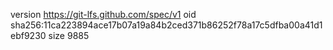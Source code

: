 version https://git-lfs.github.com/spec/v1
oid sha256:11ca223894ace17b07a19a84b2ced371b86252f78a17c5dfba00a41d1ebf9230
size 9885
